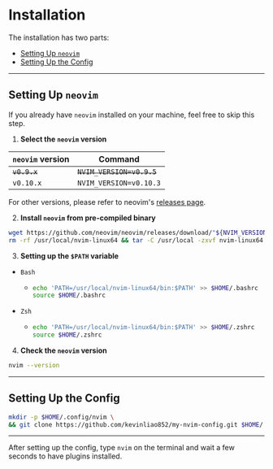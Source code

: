 # Installation

The installation has two parts:
- [Setting Up `neovim`](#setting-up-neovim)
- [Setting Up the Config](#setting-up-the-config)

---

## Setting Up `neovim`

If you already have `neovim` installed on your machine, feel free to skip this step.

1. **Select the `neovim` version**

| `neovim` version | Command |
| --- | --- |
| ~~`v0.9.x`~~ | ~~`NVIM_VERSION=v0.9.5`~~
| `v0.10.x` | `NVIM_VERSION=v0.10.3`

For other versions, please refer to neovim's [releases page](https://github.com/neovim/neovim/releases).

2. **Install `neovim` from pre-compiled binary**

```bash
wget https://github.com/neovim/neovim/releases/download/"${NVIM_VERSION}"/nvim-linux64.tar.gz
rm -rf /usr/local/nvim-linux64 && tar -C /usr/local -zxvf nvim-linux64.tar.gz # as root
```

3. **Setting up the `$PATH` variable**

- `Bash`
  - ```bash
    echo 'PATH=/usr/local/nvim-linux64/bin:$PATH' >> $HOME/.bashrc
    source $HOME/.bashrc
    ```
- `Zsh`
  - ```bash
    echo 'PATH=/usr/local/nvim-linux64/bin:$PATH' >> $HOME/.zshrc
    source $HOME/.zshrc
    ```

4. **Check the `neovim` version**

```bash
nvim --version
```

---

## Setting Up the Config

```bash
mkdir -p $HOME/.config/nvim \
&& git clone https://github.com/kevinliao852/my-nvim-config.git $HOME/.config/nvim/
```

---

After setting up the config, type `nvim` on the terminal and wait a few seconds to have plugins installed.
